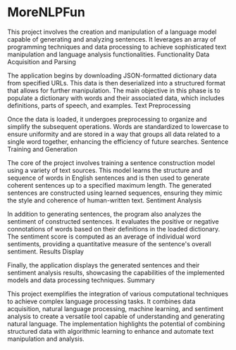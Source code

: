 # MoreNLPFun
This project involves the creation and manipulation of a language model capable of generating and analyzing sentences. It leverages an array of programming techniques and data processing to achieve sophisticated text manipulation and language analysis functionalities.
Functionality
Data Acquisition and Parsing

The application begins by downloading JSON-formatted dictionary data from specified URLs. This data is then deserialized into a structured format that allows for further manipulation. The main objective in this phase is to populate a dictionary with words and their associated data, which includes definitions, parts of speech, and examples.
Text Preprocessing

Once the data is loaded, it undergoes preprocessing to organize and simplify the subsequent operations. Words are standardized to lowercase to ensure uniformity and are stored in a way that groups all data related to a single word together, enhancing the efficiency of future searches.
Sentence Training and Generation

The core of the project involves training a sentence construction model using a variety of text sources. This model learns the structure and sequence of words in English sentences and is then used to generate coherent sentences up to a specified maximum length. The generated sentences are constructed using learned sequences, ensuring they mimic the style and coherence of human-written text.
Sentiment Analysis

In addition to generating sentences, the program also analyzes the sentiment of constructed sentences. It evaluates the positive or negative connotations of words based on their definitions in the loaded dictionary. The sentiment score is computed as an average of individual word sentiments, providing a quantitative measure of the sentence's overall sentiment.
Results Display

Finally, the application displays the generated sentences and their sentiment analysis results, showcasing the capabilities of the implemented models and data processing techniques.
Summary

This project exemplifies the integration of various computational techniques to achieve complex language processing tasks. It combines data acquisition, natural language processing, machine learning, and sentiment analysis to create a versatile tool capable of understanding and generating natural language. The implementation highlights the potential of combining structured data with algorithmic learning to enhance and automate text manipulation and analysis.
